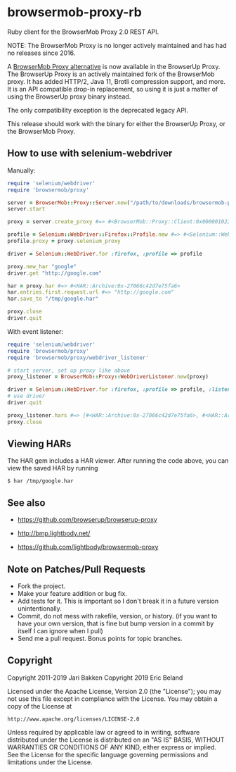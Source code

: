 browsermob-proxy-rb
===================

Ruby client for the BrowserMob Proxy 2.0 REST API.

NOTE: The BrowserMob Proxy is no longer actively maintained and has had no releases since 2016. 

A [BrowserMob Proxy alternative](http://browserup.com/blog/announcement-an-actively-maintained-fork-of-the-browsermob-proxy/) is now
available in the BrowserUp Proxy. The BrowserUp Proxy is an actively maintained fork of the BrowserMob proxy. It has added HTTP/2, Java 11, Brotli compression
support, and more. It is an API compatible drop-in replacement, so using it is just a matter of using the BrowserUp proxy binary instead.

The only compatibility exception is the deprecated legacy API.

This release should work with the binary for either the BrowserUp Proxy, or the BrowserMob Proxy.

How to use with selenium-webdriver
----------------------------------

Manually:

``` ruby
require 'selenium/webdriver'
require 'browsermob/proxy'

server = BrowserMob::Proxy::Server.new("/path/to/downloads/browsermob-proxy/bin/browsermob-proxy") #=> #<BrowserMob::Proxy::Server:0x000001022c6ea8 ...>
server.start

proxy = server.create_proxy #=> #<BrowserMob::Proxy::Client:0x0000010224bdc0 ...>

profile = Selenium::WebDriver::Firefox::Profile.new #=> #<Selenium::WebDriver::Firefox::Profile:0x000001022bf748 ...>
profile.proxy = proxy.selenium_proxy

driver = Selenium::WebDriver.for :firefox, :profile => profile

proxy.new_har "google"
driver.get "http://google.com"

har = proxy.har #=> #<HAR::Archive:0x-27066c42d7e75fa6>
har.entries.first.request.url #=> "http://google.com"
har.save_to "/tmp/google.har"

proxy.close
driver.quit
```

With event listener:

```ruby
require 'selenium/webdriver'
require 'browsermob/proxy'
require 'browsermob/proxy/webdriver_listener'

# start server, set up proxy like above
proxy_listener = BrowserMob::Proxy::WebDriverListener.new(proxy)

driver = Selenium::WebDriver.for :firefox, :profile => profile, :listener => proxy_listener
# use driver
driver.quit

proxy_listener.hars #=> [#<HAR::Archive:0x-27066c42d7e75fa6>, #<HAR::Archive:0x-d7e75fa627066c42>]
proxy.close

```

Viewing HARs
------------

The HAR gem includes a HAR viewer. After running the code above, you can view the saved HAR by running

    $ har /tmp/google.har

See also
--------
* https://github.com/browserup/browserup-proxy

* http://bmp.lightbody.net/
* https://github.com/lightbody/browsermob-proxy

Note on Patches/Pull Requests
-----------------------------

* Fork the project.
* Make your feature addition or bug fix.
* Add tests for it. This is important so I don't break it in a
  future version unintentionally.
* Commit, do not mess with rakefile, version, or history.
  (if you want to have your own version, that is fine but bump version in a commit by itself I can ignore when I pull)
* Send me a pull request. Bonus points for topic branches.

Copyright
---------

Copyright 2011-2019 Jari Bakken
Copyright 2019 Eric Beland

Licensed under the Apache License, Version 2.0 (the "License");
you may not use this file except in compliance with the License.
You may obtain a copy of the License at

    http://www.apache.org/licenses/LICENSE-2.0

Unless required by applicable law or agreed to in writing, software
distributed under the License is distributed on an "AS IS" BASIS,
WITHOUT WARRANTIES OR CONDITIONS OF ANY KIND, either express or implied.
See the License for the specific language governing permissions and
limitations under the License.

